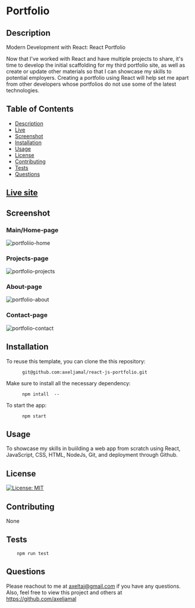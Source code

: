 
  # Portfolio
  
  ## Description
  
  Modern Development with React: React Portfolio
  
  Now that I've worked with React and have multiple projects to share, it's time to develop the initial scaffolding for my third portfolio site, as         well as create or update other materials so that I can showcase my skills to potential employers. Creating a portfolio using React will help set me   apart from other developers whose portfolios do not use some of the latest technologies.
  
  
  ## Table of Contents
  
  * [Description](#description)
  * [Live](#live)
  * [Screenshot](#screenshot)
  * [Installation](#installation)
  * [Usage](#usage)
  * [License](#license)
  * [Contributing](#contributing)
  * [Tests](#tests)
  * [Questions](#questions)
  
  ## [Live site](axelanggara.netlify.app)
  
  ## Screenshot
  
  ### Main/Home-page
  
  ![portfoliio-home](https://user-images.githubusercontent.com/119621308/226073680-3b5dbec7-d54e-4198-85dc-e984983e0544.png)
  
  ### Projects-page
  
  ![portfolio-projects](https://user-images.githubusercontent.com/119621308/226073747-31154e83-db9c-45a3-9278-c13076b62dff.png)

  ### About-page
  
  ![portfolio-about](https://user-images.githubusercontent.com/119621308/226073753-c99c9bed-b388-429e-9086-800f0c12f9cc.png)

  ### Contact-page
  
  ![portfolio-contact](https://user-images.githubusercontent.com/119621308/226073763-3a88a989-1e24-44b7-8f6a-cbabadefdb47.png)

  
  

  
  ## Installation
  To reuse this template, you can clone the this repository:
  
          git@github.com:axeljamal/react-js-portfolio.git
          
          
  
  Make sure to install all the necessary dependency:
      
          npm intall  --
          
          
  To start the app:
  
          npm start
          
  
  ## Usage
  To showcase my skills in buiilding a web app from scratch using React, JavaScript, CSS, HTML, NodeJs, Git, and deployment through Github.

  ## License
  [![License: MIT](https://img.shields.io/badge/License-MIT-yellow.svg)](https://opensource.org/licenses/MIT)
  
  ## Contributing
  None
  
  ## Tests
  
        npm run test
  
  ## Questions
  Please reachout to me at axeltaj@gmail.com if you have any questions.
  Also, feel free to view this project and others at https://github.com/axeljamal
